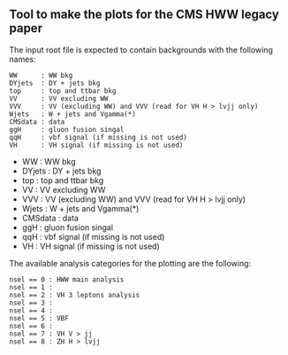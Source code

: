 Tool to make the plots for the CMS HWW legacy paper
---------------------------------------------------

The input root file is expected to contain backgrounds with the following names:

```
WW      : WW bkg
DYjets  : DY + jets bkg
top     : top and ttbar bkg
VV      : VV excluding WW
VVV     : VV (excluding WW) and VVV (read for VH H > lvjj only)
Wjets   : W + jets and Vgamma(*)
CMSdata : data
ggH     : gluon fusion singal
qqH     : vbf signal (if missing is not used)
VH      : VH signal (if missing is not used)
```

- WW      : WW bkg
- DYjets  : DY + jets bkg
- top     : top and ttbar bkg
- VV      : VV excluding WW
- VVV     : VV (excluding WW) and VVV (read for VH H > lvjj only)
- Wjets   : W + jets and Vgamma(*)
- CMSdata : data
- ggH     : gluon fusion singal
- qqH     : vbf signal (if missing is not used)
- VH      : VH signal (if missing is not used)

The available analysis categories for the plotting are the following:

```
nsel == 0 : HWW main analysis
nsel == 1 :
nsel == 2 : VH 3 leptons analysis
nsel == 3 :
nsel == 4 :
nsel == 5 : VBF
nsel == 6 :
nsel == 7 : VH V > jj
nsel == 8 : ZH H > lvjj
```